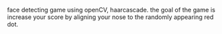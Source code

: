 face detecting game using openCV, haarcascade. the goal of the game is increase your score by aligning your nose to the randomly appearing red dot.